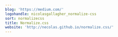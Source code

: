 ```yaml
---
blog: 'https://medium.com/'
logohandle: nicolasgallagher_normalize-css
sort: normalizecss
title: Normalize.css
website: 'http://necolas.github.io/normalize.css/'
---
```

